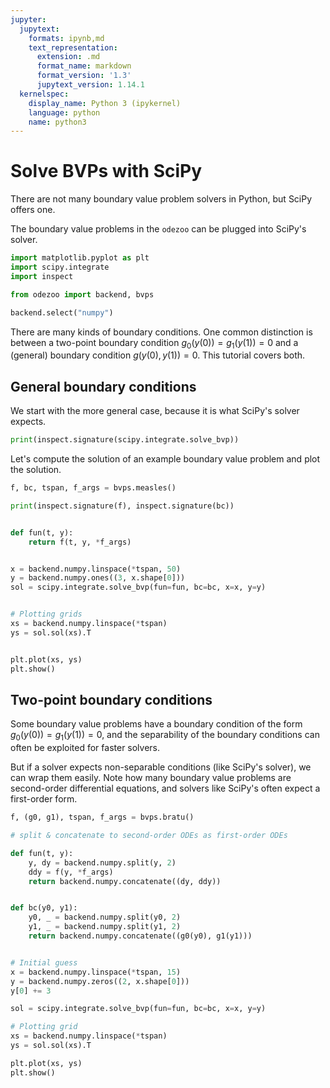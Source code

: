 ```yaml
---
jupyter:
  jupytext:
    formats: ipynb,md
    text_representation:
      extension: .md
      format_name: markdown
      format_version: '1.3'
      jupytext_version: 1.14.1
  kernelspec:
    display_name: Python 3 (ipykernel)
    language: python
    name: python3
---
```


# Solve BVPs with SciPy

There are not many boundary value problem solvers in Python, but SciPy offers one.

The boundary value problems in the `odezoo` can be plugged into SciPy's solver.

```python
import matplotlib.pyplot as plt
import scipy.integrate
import inspect

from odezoo import backend, bvps

backend.select("numpy")
```

<!-- #region -->
There are many kinds of boundary conditions.
One common distinction is between a two-point boundary condition $g_0(y(0)) = g_1(y(1)) = 0$ and a (general) boundary condition $g(y(0), y(1)) = 0$.
This tutorial covers both.


## General boundary conditions

We start with the more general case, because it is what SciPy's solver expects.
<!-- #endregion -->

```python
print(inspect.signature(scipy.integrate.solve_bvp))
```

Let's compute the solution of an example boundary value problem and plot the solution.

```python
f, bc, tspan, f_args = bvps.measles()

print(inspect.signature(f), inspect.signature(bc))


def fun(t, y):
    return f(t, y, *f_args)


x = backend.numpy.linspace(*tspan, 50)
y = backend.numpy.ones((3, x.shape[0]))
sol = scipy.integrate.solve_bvp(fun=fun, bc=bc, x=x, y=y)


# Plotting grids
xs = backend.numpy.linspace(*tspan)
ys = sol.sol(xs).T


plt.plot(xs, ys)
plt.show()
```

## Two-point boundary conditions

Some boundary value problems have a boundary condition of the form $g_0(y(0)) = g_1(y(1)) = 0$, and the separability of the boundary conditions can often be exploited for faster solvers.

But if a solver expects non-separable conditions (like SciPy's solver), we can wrap them easily.
Note how many boundary value problems are second-order differential equations, and solvers like SciPy's often expect a first-order form.

```python
f, (g0, g1), tspan, f_args = bvps.bratu()

# split & concatenate to second-order ODEs as first-order ODEs

def fun(t, y):
    y, dy = backend.numpy.split(y, 2)
    ddy = f(y, *f_args)
    return backend.numpy.concatenate((dy, ddy))


def bc(y0, y1):
    y0, _ = backend.numpy.split(y0, 2)
    y1, _ = backend.numpy.split(y1, 2)
    return backend.numpy.concatenate((g0(y0), g1(y1)))


# Initial guess
x = backend.numpy.linspace(*tspan, 15)
y = backend.numpy.zeros((2, x.shape[0]))
y[0] += 3

sol = scipy.integrate.solve_bvp(fun=fun, bc=bc, x=x, y=y)

# Plotting grid
xs = backend.numpy.linspace(*tspan)
ys = sol.sol(xs).T

plt.plot(xs, ys)
plt.show()
```
